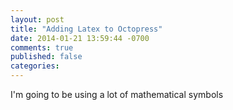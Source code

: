 ```yaml
---
layout: post
title: "Adding Latex to Octopress"
date: 2014-01-21 13:59:44 -0700
comments: true
published: false
categories: 
---
```


I'm going to be using a lot of mathematical symbols